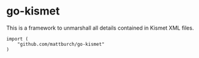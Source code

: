 go-kismet
===
This is a framework to unmarshall all details contained in Kismet XML files.

```
import (
	"github.com/mattburch/go-kismet"
)
```
